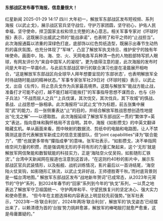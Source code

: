 #### 东部战区发布春节海报，信息量很大！
红星新闻 2025-01-29 14:17 四川
大年初一，解放军东部战区发布短视频、系列海报《以武止戈》，展示战区官兵坚守战位，守护万家团圆，坚守初心，护佑人民幸福，坚守使命，捍卫国家主权和领土完整的决心意志。相关军事专家对《环球时报》表示，这既展示出威武之师的“能战承诺”，也表明了和平之师的“止战担当”。
此次海报通篇以浓重的深绿色打底，底部饰以红色剪纸造型，既展示出春节生动热烈的喜庆氛围，也充分体现了“军味”，凸显了解放军执戈待旦、维护安宁的独有年味使命。画面中，陆、海、空、火、天网电各军兵种清一色的人物脸部特写抓人眼球，有网友评价为“来自中国军人的凝视”。更为值得注意的是，此次海报的发布时间是大年初一早晨6点，与此前东部战区举行的联合演习也是在凌晨展开相吻合，“这是解放军东部战区向全球华人拜年想要呈现的‘东部状态’，也表明解放军全时待战随时能战的精神状态。”
军事专家张军社29日对《环球时报》表示，以武止戈，出自《左传》，将止息兵戈作为兵家最高境界。这既与解放军“能战方能止战，准备打才可能不必打，越不能打越可能挨打”的军事指导思想不谋而合，也与《孙子兵法》“不战而屈人之兵”“上兵伐谋，其次伐交，其次伐兵，其下攻城”的慎战、善战、止战思想一脉相承。此次海报将“以武止戈”作为标题，前五张集中展现“武”的能力，后一张侧重表达“止”的目的，并结合解放军胜战思想创造性地提出“化戈之解”——以德取胜。
此次海报延续了解放军东部战区一贯的“繁体字+英文”表达，指向意味和胸怀格局不言自明。其中，海报《如影攒戈》的中英文翻译暗藏玄机。单从画面来看，图中映射的数据流、剪纸中的电脑和电路图，让人不禁猜测这是否代表解放军新成立的信息支援部队，但“joint capabilities”译为“联合能力”，“攒”也就更多带有“攥指成拳”的意味。张军社表示，“如影攒戈，决不单指网络空间力量的积攒，而是强调用无形的手将有形的力量汇聚起来，这个‘无形’就是解放军网信聚能和数智赋能的科技实力，正是‘海陆空火仗吴钩，如影随形汇铁流’。”
台湾中天新闻网在报道也注意到这首诗，“在这则约40秒的影片中，展示东部战区官兵武装情形，以及船舰、战机训练情况，影片最后以一首诗结尾，‘海空陆火仗吴钩，如影随形汇铁流，以武止戈非好战，王师德胜寄千秋。’而衬底背景则是一幅台湾地图。”
解放军东部战区发布“战地新年贺词”已成常态，从2023年元宵节的“守护”系列，到2024年春节的“回家”系列到今年的“执戈”系列，一以贯之地表达了解放军守卫祖国统一、守护两岸和平、守望民族复兴的坚定决心、强大实力和使命愿景。
“但今年在主题选择和内容表达上明显较先前强势。”张军社表示，“2023年一场‘联合利剑’，2024年两场‘联合利剑’，解放军的‘执戈姿态’已经摆出来了，以赖清德为首的‘台独’势力挑衅愈甚，解放军的棒喝敲打就愈严愈重，这是毋庸置疑的。”